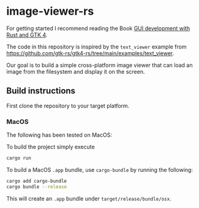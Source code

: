 # image-viewer-rs

For getting started I recommend reading the Book [GUI development with Rust and GTK 4](https://gtk-rs.org/gtk4-rs/stable/latest/book/).

The code in this repository is inspired by the `text_viewer` example from <https://github.com/gtk-rs/gtk4-rs/tree/main/examples/text_viewer>.

Our goal is to build a simple cross-platform image viewer that can load an image from the filesystem and display it on the screen.

## Build instructions

First clone the repository to your target platform.

### MacOS

The following has been tested on MacOS:

To build the project simply execute

```bash
cargo run
```

To build a MacOS `.app` bundle, use `cargo-bundle` by running the following:

```bash
cargo add cargo-bundle
cargo bundle --release
```

This will create an `.app` bundle under `target/release/bundle/osx`.
